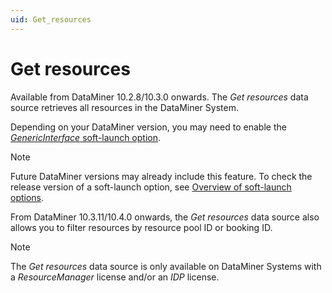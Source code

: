 ```yaml
---
uid: Get_resources
---
```


# Get resources

Available from DataMiner 10.2.8/10.3.0 onwards<!--RN 33553-->. The *Get resources* data source retrieves all resources in the DataMiner System.

Depending on your DataMiner version, you may need to enable the [*GenericInterface* soft-launch option](xref:Overview_of_Soft_Launch_Options#genericinterface).

> [!NOTE]
> Future DataMiner versions may already include this feature. To check the release version of a soft-launch option, see [Overview of soft-launch options](xref:Overview_of_Soft_Launch_Options).

From DataMiner 10.3.11/10.4.0 onwards<!--RN 36970-->, the *Get resources* data source also allows you to filter resources by resource pool ID or booking ID.

> [!NOTE]
> The *Get resources* data source is only available on DataMiner Systems with a *ResourceManager* license and/or an *IDP* license.
